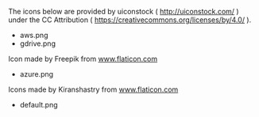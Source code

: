 The icons below are provided by uiconstock ( http://uiconstock.com/ ) under the CC Attribution ( https://creativecommons.org/licenses/by/4.0/ ).

 * aws.png
 * gdrive.png

Icon made by Freepik from www.flaticon.com
 * azure.png


Icons made by Kiranshastry from www.flaticon.com
 * default.png

